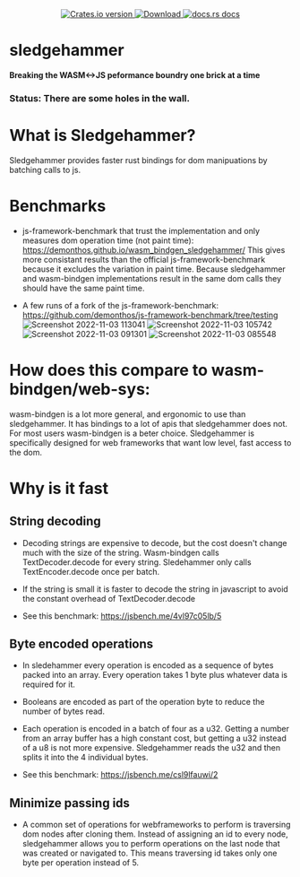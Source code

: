 <div align="center">
  <!-- Crates version -->
  <a href="https://crates.io/crates/sledgehammer">
    <img src="https://img.shields.io/crates/v/sledgehammer.svg?style=flat-square"
    alt="Crates.io version" />
  </a>
  <!-- Downloads -->
  <a href="https://crates.io/crates/sledgehammer">
    <img src="https://img.shields.io/crates/d/sledgehammer.svg?style=flat-square"
      alt="Download" />
  </a>
  <!-- docs -->
  <a href="https://docs.rs/sledgehammer">
    <img src="https://img.shields.io/badge/docs-latest-blue.svg?style=flat-square"
      alt="docs.rs docs" />
  </a>
</div>

# sledgehammer

**Breaking the WASM<->JS peformance boundry one brick at a time**
### Status: There are some holes in the wall.

# What is Sledgehammer?
Sledgehammer provides faster rust bindings for dom manipuations by batching calls to js.

# Benchmarks

- js-framework-benchmark that trust the implementation and only measures dom operation time (not paint time):
https://demonthos.github.io/wasm_bindgen_sledgehammer/
This gives more consistant results than the official js-framework-benchmark because it excludes the variation in paint time. Because sledgehammer and wasm-bindgen implementations result in the same dom calls they should have the same paint time.

- A few runs of a fork of the js-framework-benchmark: https://github.com/demonthos/js-framework-benchmark/tree/testing
![Screenshot 2022-11-03 113041](https://user-images.githubusercontent.com/66571940/199780394-a360581f-1496-4894-b7fe-3d5b5d627dbb.png)
![Screenshot 2022-11-03 105742](https://user-images.githubusercontent.com/66571940/199780395-d7d00059-052e-40b7-9514-aba55800dc04.png)
![Screenshot 2022-11-03 091301](https://user-images.githubusercontent.com/66571940/199780396-26a6ea4c-9d48-43b5-b173-5546c0c74ec0.png)
![Screenshot 2022-11-03 085548](https://user-images.githubusercontent.com/66571940/199780398-0060a62b-4d93-4a40-94a2-980835393aa2.png)

# How does this compare to wasm-bindgen/web-sys:
wasm-bindgen is a lot more general, and ergonomic to use than sledgehammer. It has bindings to a lot of apis that sledgehammer does not. For most users wasm-bindgen is a beter choice. Sledgehammer is specifically designed for web frameworks that want low level, fast access to the dom.

# Why is it fast

## String decoding

- Decoding strings are expensive to decode, but the cost doesn't change much with the size of the string. Wasm-bindgen calls TextDecoder.decode for every string. Sledehammer only calls TextEncoder.decode once per batch.

- If the string is small it is faster to decode the string in javascript to avoid the constant overhead of TextDecoder.decode

- See this benchmark: https://jsbench.me/4vl97c05lb/5

## Byte encoded operations

- In sledehammer every operation is encoded as a sequence of bytes packed into an array. Every operation takes 1 byte plus whatever data is required for it.

- Booleans are encoded as part of the operation byte to reduce the number of bytes read.

- Each operation is encoded in a batch of four as a u32. Getting a number from an array buffer has a high constant cost, but getting a u32 instead of a u8 is not more expensive. Sledgehammer reads the u32 and then splits it into the 4 individual bytes.

- See this benchmark: https://jsbench.me/csl9lfauwi/2

## Minimize passing ids

- A common set of operations for webframeworks to perform is traversing dom nodes after cloning them. Instead of assigning an id to every node, sledgehammer allows you to perform operations on the last node that was created or navigated to. This means traversing id takes only one byte per operation instead of 5.
